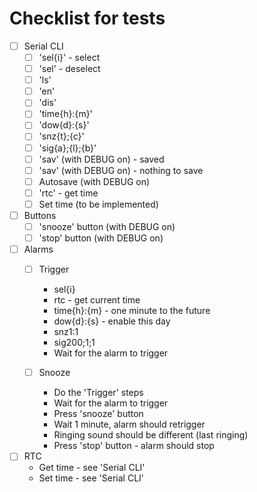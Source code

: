 # Checklist for tests
- [ ] Serial CLI
    - [ ] 'sel{i}' - select
    - [ ] 'sel' - deselect
    - [ ] 'ls'
    - [ ] 'en'
    - [ ] 'dis'
    - [ ] 'time{h}:{m}'
    - [ ] 'dow{d}:{s}'
    - [ ] 'snz{t};{c}'
    - [ ] 'sig{a};{l};{b}'
    - [ ] 'sav' (with DEBUG on) - saved
    - [ ] 'sav' (with DEBUG on) - nothing to save
    - [ ] Autosave (with DEBUG on)
    - [ ] 'rtc' - get time
    - [ ] Set time (to be implemented)

- [ ] Buttons
    - [ ] 'snooze' button (with DEBUG on)
    - [ ] 'stop' button (with DEBUG on)

- [ ] Alarms
    - [ ] Trigger
        - sel{i}
        - rtc - get current time
        - time{h}:{m} - one minute to the future
        - dow{d}:{s} - enable this day
        - snz1:1
        - sig200;1;1
        - Wait for the alarm to trigger

    - [ ] Snooze
        - Do the 'Trigger' steps
        - Wait for the alarm to trigger
        - Press 'snooze' button
        - Wait 1 minute, alarm should retrigger
        - Ringing sound should be different (last ringing)
        - Press 'stop' button - alarm should stop

- [ ] RTC
    - Get time - see 'Serial CLI'
    - Set time - see 'Serial CLI'
